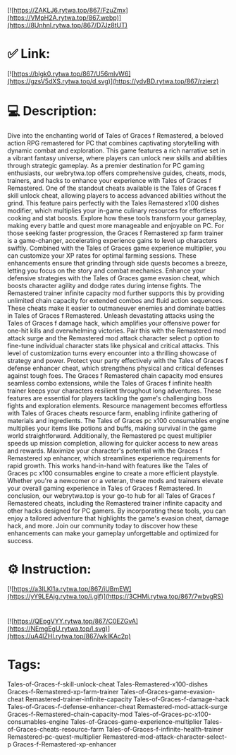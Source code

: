 [![https://ZAKLJ6.rytwa.top/867/FzuZmx](https://VMpH2A.rytwa.top/867.webp)](https://8Unhnl.rytwa.top/867/D7Jz8tUT)
# ✅ Link:
[![https://blgk0.rytwa.top/867/U56mIvW6](https://gzsV5dXS.rytwa.top/d.svg)](https://ydvBD.rytwa.top/867/rzierz)
# 💻 Description:
Dive into the enchanting world of Tales of Graces f Remastered, a beloved action RPG remastered for PC that combines captivating storytelling with dynamic combat and exploration. This game features a rich narrative set in a vibrant fantasy universe, where players can unlock new skills and abilities through strategic gameplay. As a premier destination for PC gaming enthusiasts, our webrytwa.top offers comprehensive guides, cheats, mods, trainers, and hacks to enhance your experience with Tales of Graces f Remastered.
One of the standout cheats available is the Tales of Graces f skill unlock cheat, allowing players to access advanced abilities without the grind. This feature pairs perfectly with the Tales Remastered x100 dishes modifier, which multiplies your in-game culinary resources for effortless cooking and stat boosts. Explore how these tools transform your gameplay, making every battle and quest more manageable and enjoyable on PC.
For those seeking faster progression, the Graces f Remastered xp farm trainer is a game-changer, accelerating experience gains to level up characters swiftly. Combined with the Tales of Graces game experience multiplier, you can customize your XP rates for optimal farming sessions. These enhancements ensure that grinding through side quests becomes a breeze, letting you focus on the story and combat mechanics.
Enhance your defensive strategies with the Tales of Graces game evasion cheat, which boosts character agility and dodge rates during intense fights. The Remastered trainer infinite capacity mod further supports this by providing unlimited chain capacity for extended combos and fluid action sequences. These cheats make it easier to outmaneuver enemies and dominate battles in Tales of Graces f Remastered.
Unleash devastating attacks using the Tales of Graces f damage hack, which amplifies your offensive power for one-hit kills and overwhelming victories. Pair this with the Remastered mod attack surge and the Remastered mod attack character select p option to fine-tune individual character stats like physical and critical attacks. This level of customization turns every encounter into a thrilling showcase of strategy and power.
Protect your party effectively with the Tales of Graces f defense enhancer cheat, which strengthens physical and critical defenses against tough foes. The Graces f Remastered chain capacity mod ensures seamless combo extensions, while the Tales of Graces f infinite health trainer keeps your characters resilient throughout long adventures. These features are essential for players tackling the game's challenging boss fights and exploration elements.
Resource management becomes effortless with Tales of Graces cheats resource farm, enabling infinite gathering of materials and ingredients. The Tales of Graces pc x100 consumables engine multiplies your items like potions and buffs, making survival in the game world straightforward. Additionally, the Remastered pc quest multiplier speeds up mission completion, allowing for quicker access to new areas and rewards.
Maximize your character's potential with the Graces f Remastered xp enhancer, which streamlines experience requirements for rapid growth. This works hand-in-hand with features like the Tales of Graces pc x100 consumables engine to create a more efficient playstyle. Whether you're a newcomer or a veteran, these mods and trainers elevate your overall gaming experience in Tales of Graces f Remastered.
In conclusion, our webrytwa.top is your go-to hub for all Tales of Graces f Remastered cheats, including the Remastered trainer infinite capacity and other hacks designed for PC gamers. By incorporating these tools, you can enjoy a tailored adventure that highlights the game's evasion cheat, damage hack, and more. Join our community today to discover how these enhancements can make your gameplay unforgettable and optimized for success.

# ⚙️ Instruction:
[![https://a3ILKl1a.rytwa.top/867/iUBmEW](https://yY9LEAjg.rytwa.top/i.gif)](https://3CHMi.rytwa.top/867/7wbvgRS)
#
[![https://QEpgVYY.rytwa.top/867/C0EZGvA](https://NEmgEgU.rytwa.top/l.svg)](https://uA4lZHl.rytwa.top/867/wkIKAc2p)
# Tags:
Tales-of-Graces-f-skill-unlock-cheat Tales-Remastered-x100-dishes Graces-f-Remastered-xp-farm-trainer Tales-of-Graces-game-evasion-cheat Remastered-trainer-infinite-capacity Tales-of-Graces-f-damage-hack Tales-of-Graces-f-defense-enhancer-cheat Remastered-mod-attack-surge Graces-f-Remastered-chain-capacity-mod Tales-of-Graces-pc-x100-consumables-engine Tales-of-Graces-game-experience-multiplier Tales-of-Graces-cheats-resource-farm Tales-of-Graces-f-infinite-health-trainer Remastered-pc-quest-multiplier Remastered-mod-attack-character-select-p Graces-f-Remastered-xp-enhancer





